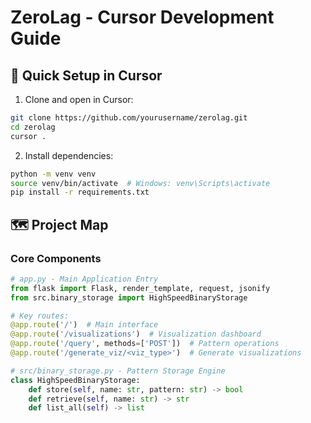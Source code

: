 # ZeroLag - Cursor Development Guide

## 🚀 Quick Setup in Cursor

1. Clone and open in Cursor:
```bash
git clone https://github.com/yourusername/zerolag.git
cd zerolag
cursor .
```

2. Install dependencies:
```bash
python -m venv venv
source venv/bin/activate  # Windows: venv\Scripts\activate
pip install -r requirements.txt
```

## 🗺️ Project Map

### Core Components

```python
# app.py - Main Application Entry
from flask import Flask, render_template, request, jsonify
from src.binary_storage import HighSpeedBinaryStorage

# Key routes:
@app.route('/')  # Main interface
@app.route('/visualizations')  # Visualization dashboard
@app.route('/query', methods=['POST'])  # Pattern operations
@app.route('/generate_viz/<viz_type>')  # Generate visualizations
```

```python
# src/binary_storage.py - Pattern Storage Engine
class HighSpeedBinaryStorage:
    def store(self, name: str, pattern: str) -> bool
    def retrieve(self, name: str) -> str
    def list_all(self) -> list 